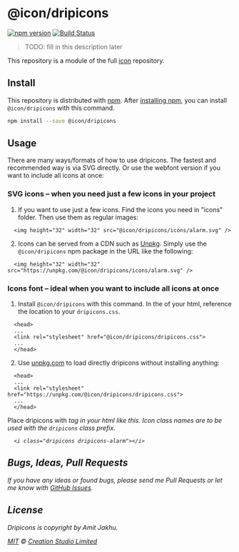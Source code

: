 # @icon/dripicons

[![npm version](https://img.shields.io/npm/v/@icon/dripicons.svg)](https://www.npmjs.org/package/@icon/dripicons)
[![Build Status](https://travis-ci.org/icon/icon.svg?branch=master)](https://travis-ci.org/icon/icon)

> TODO: fill in this description later

This repository is a module of the full [icon][icon] repository.

## Install

This repository is distributed with [npm]. After [installing npm][install-npm], you can install `@icon/dripicons` with this command.

```bash
npm install --save @icon/dripicons
```

## Usage

There are many ways/formats of how to use dripicons. The fastest and recommended way is via SVG directly. Or use the webfont version if you want to include all icons at once:

### SVG icons – when you need just a few icons in your project

  1. If you want to use just a few icons. Find the icons you need in "icons" folder. Then use them as regular images:

```
  <img height="32" width="32" src="@icon/dripicons/icons/alarm.svg" />
```

  2. Icons can be served from a CDN such as [Unpkg][Unpkg]. Simply use the `@icon/dripicons` npm package in the URL like the following:

```
  <img height="32" width="32" src="https://unpkg.com/@icon/dripicons/icons/alarm.svg" />
```

### Icons font – ideal when you want to include all icons at once

  1. Install `@icon/dripicons` with this command. In the <head> of your html, reference the location to your `dripicons.css`.

```
  <head>
  ...
  <link rel="stylesheet" href="@icon/dripicons/dripicons.css">
  ...
  </head>
```

  2. Use [unpkg.com][Unpkg] to load directly dripicons without installing anything:

```
  <head>
  ...
  <link rel="stylesheet" href="https://unpkg.com/@icon/dripicons/dripicons.css">
  ...
  </head>
```

  Place dripicons with <i> tag in your html like this. Icon class names are to be used with the `dripicons` class prefix.

```
  <i class="dripicons dripicons-alarm"></i>
```


## Bugs, Ideas, Pull Requests

If you have any ideas or found bugs, please send me Pull Requests or let me know with [GitHub Issues][github issues].

## License

Dripicons is copyright by Amit Jakhu.

[MIT](./LICENSE) &copy; [Creation Studio Limited](https://creationstudio.com/)

[icon]: https://github.com/icon/icon
[docs]: http://icon.github.io/
[npm]: https://www.npmjs.com/
[install-npm]: https://docs.npmjs.com/getting-started/installing-node
[sass]: http://sass-lang.com/
[github issues]: https://github.com/thecreation/icons/issues
[Unpkg]: https://unpkg.com